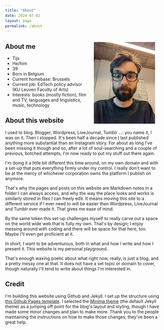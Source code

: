 ```yaml
---
title: "About"
date: 2024-07-02
layout: page
permalink: /about
---
```


<div style="float: right; width: 200px; margin: 0 1em;"><p style="text-align:center;"><img src="docs/assets/images/about.jpg" /></p></div>

## About me
- Tijs
- He/him
- 39
- Born in Belgium
- Current homebase: Brussels
- Current job: EdTech policy advisor (KU Leuven Faculty of Arts)
- Interests: books (mostly fiction), film and TV, languages and linguistics, music, technology

## About this website
I used to blog. Blogger, Wordpress, LiveJournal, Tumblr ...: you name it, I was on it. Then I stopped. It's been half a decade since I last published anything more substantial than an Instagram story. For about as long I've been missing it though and so, after a lot of soul-searching and a couple of previous, botched attempts, I'm now ready to put my stuff out there again.

I'm doing it a little bit different this time around, on my own domain and with a set-up that puts everything firmly under my control. I really don't want to be at the mercy of whichever corporation owns the platform I publish on anymore. 

That's why the pages and posts on this website are Markdown notes in a folder I can always access, and why the way the place looks and works is similarly stored in files I can freely edit. It means moving this site to a different service if I ever need to will be easier than Wordpress, LiveJournal and Tumblr ever made it. That gives me ease of mind.

By the same token this set-up challenges myself to really carve out a space on the world wide web that is fully my own. That's by design; I enjoy messing around with coding and there will be space for that here, too. Maybe I'll even get proficient at it. 

In short, I want to be adventurous, both in what and how I write and how I present it. This website is my personal playground.

That's enough waxing poetic about what right now, really, is just a blog, and a pretty messy one at that. It does not have a set topic or domain to cover, though naturally I'll tend to write about things I'm interested in.

## Credit
I'm building this website using Github and Jekyll. I set up the structure using [this Github Pages template](https://github.com/skills/github-pages). I selected the [Minima theme](https://github.com/jekyll/minima) (the default Jekyll theme) as a jumping off point for the blog's layout and styling, though I have made some minor changes and plan to make more. Thank you to the people maintaining the instructions on how to make those changes; they've been a great help.
